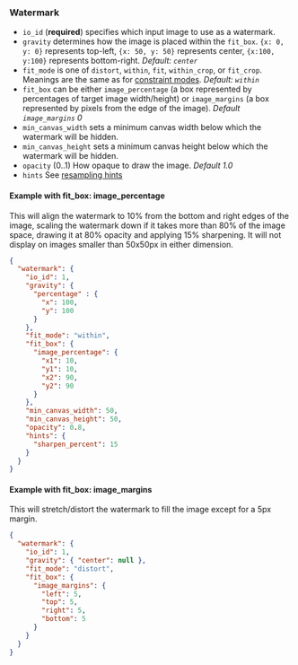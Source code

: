 
### Watermark

* `io_id` (**required**) specifies which input image to use as a watermark. 
* `gravity` determines how the image is placed within the `fit_box`. 
`{x: 0, y: 0}` represents top-left, `{x: 50, y: 50}` represents center, 
`{x:100, y:100}` represents bottom-right. *Default: `center`*
* `fit_mode` is one of `distort`, `within`, `fit`, `within_crop`, or `fit_crop`. 
 Meanings are the same as for [constraint modes](constrain.md#constraint-modes). *Default: `within`*
* `fit_box` can be either `image_percentage` (a box represented by percentages of target image width/height) or 
`image_margins` (a box represented by pixels from the edge of the image). *Default `image_margins` 0*
* `min_canvas_width` sets a minimum canvas width below which the watermark will be hidden. 
* `min_canvas_height` sets a minimum canvas height below which the watermark will be hidden. 
* `opacity` (0..1) How opaque to draw the image. *Default 1.0*
* `hints` See [resampling hints](resampling_hints.md)
#### Example with fit_box: image_percentage
This will align the watermark to 10% from the bottom and right edges of the image, 
scaling the watermark down if it takes more than 80% of the image space,
drawing it at 80% opacity and applying 15% sharpening. It will not display on images smaller than 50x50px in either dimension.
```json
{
  "watermark": {
    "io_id": 1,
    "gravity": { 
      "percentage" : {
        "x": 100,
        "y": 100 
      }
    },
    "fit_mode": "within",
    "fit_box": { 
      "image_percentage": {
        "x1": 10,
        "y1": 10,
        "x2": 90,
        "y2": 90
      } 
    }, 
    "min_canvas_width": 50,
    "min_canvas_height": 50,
    "opacity": 0.8,
    "hints": {
      "sharpen_percent": 15
    }
  }
}
```

#### Example with fit_box: image_margins
This will stretch/distort the watermark to fill the image except for a 5px margin.
```json
{
  "watermark": {
    "io_id": 1,
    "gravity": { "center": null },
    "fit_mode": "distort",
    "fit_box": { 
      "image_margins": {
        "left": 5,
        "top": 5,
        "right": 5,
        "bottom": 5
      } 
    }
  }
}
```
